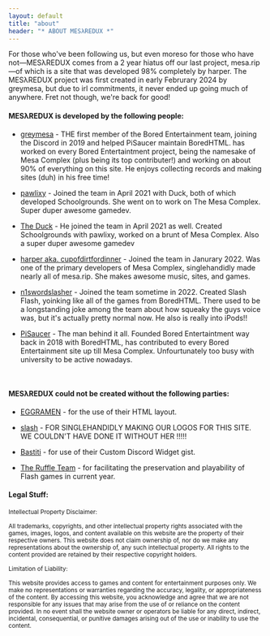 ```yaml
---
layout: default
title: "about"
header: "* ABOUT MESλREDUX *"
---
```

For those who've been following us, but even moreso for those who have not—MESλREDUX comes from a 2 year hiatus off our last project, mesa.rip—of which is a site that was developed 98% completely by harper. The MESλREDUX project was first created in early Februrary 2024 by greymesa, but due to irl commitments, it never ended up going much of anywhere. Fret not though, we're back for good!

#### MESλREDUX is developed by the following people:
- [greymesa](https://mesagrey.ca) - THE first member of the Bored Entertainment team, joining the Discord in 2019 and helped PiSaucer maintain BoredHTML. has worked on every Bored Entertaintment project, being the namesake of Mesa Complex (plus being its top contributer!) and working on about 90% of everything on this site. He enjoys collecting records and making sites (duh) in his free time!

- [pawlixy](#) - Joined the team in April 2021 with Duck, both of which developed Schoolgrounds. She went on to work on The Mesa Complex. Super duper awesome gamedev. 

- [The Duck](https://the-duck.co/) - He joined the team in April 2021 as well. Created Schoolgrounds with pawlixy, worked on a brunt of Mesa Complex. Also a super duper awesome gamedev

- [harper aka. cupofdirtfordinner](https://dirt.cool/) - Joined the team in Janurary 2022. Was one of the primary developers of Mesa Complex, singlehandidly made nearly all of mesa.rip. She makes awesome music, sites, and games.

- [n1swordslasher](https://swordslasher.com/) - Joined the team sometime in 2022. Created Slash Flash, yoinking like all of the games from BoredHTML. There used to be a longstanding joke among the team about how squeaky the guys voice was, but it's actually pretty normal now. He also is really into iPods!!

- [PiSaucer](https://bored.pisaucer.com/) - The man behind it all. Founded Bored Entertaintment way back in 2018 with BoredHTML, has contributed to every Bored Entertainment site up till Mesa Complex. Unfourtunately too busy with university to be active nowadays.
<br>

#### MESλREDUX could not be created without the following parties:
- [EGGRAMEN](https://eggramen.neocities.org/) - for the use of their HTML layout.

- [slash](https://slashist.straw.page/) - FOR SINGLEHANDIDLY MAKING OUR LOGOS FOR THIS SITE. WE COULDN'T HAVE DONE IT WITHOUT HER !!!!!

- [Bastiti](https://github.com/Bastiti) - for use of their Custom Discord Widget gist.

- [The Ruffle Team](https://ruffle.rs/) - for facilitating the preservation and playability of Flash games in current year.

#### Legal Stuff:

<sub>Intellectual Property Disclaimer:</sub>

<sub>All trademarks, copyrights, and other intellectual property rights associated with the games, images, logos, and content available on this website are the property of their respective owners. This website does not claim ownership of, nor do we make any representations about the ownership of, any such intellectual property. All rights to the content provided are retained by their respective copyright holders.</sub>

<sub>Limitation of Liability:</sub>

<sub>This website provides access to games and content for entertainment purposes only. We make no representations or warranties regarding the accuracy, legality, or appropriateness of the content. By accessing this website, you acknowledge and agree that we are not responsible for any issues that may arise from the use of or reliance on the content provided. In no event shall the website owner or operators be liable for any direct, indirect, incidental, consequential, or punitive damages arising out of the use or inability to use the content.</sub>
